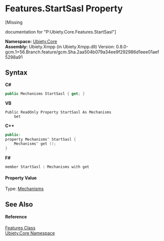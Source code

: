 # Features.StartSasl Property 
 

\[Missing <summary> documentation for "P:Ubiety.Core.Features.StartSasl"\]

**Namespace:**&nbsp;<a href="aced5668-5a9c-1ea2-e16e-3faf214f48b3">Ubiety.Core</a><br />**Assembly:**&nbsp;Ubiety.Xmpp (in Ubiety.Xmpp.dll) Version: 0.8.0-gcm.1+56.Branch.feature/gcm.Sha.2aa504b079a34ee9f292986d1eee01aef5298a91

## Syntax

**C#**<br />
``` C#
public Mechanisms StartSasl { get; }
```

**VB**<br />
``` VB
Public ReadOnly Property StartSasl As Mechanisms
	Get
```

**C++**<br />
``` C++
public:
property Mechanisms^ StartSasl {
	Mechanisms^ get ();
}
```

**F#**<br />
``` F#
member StartSasl : Mechanisms with get

```


#### Property Value
Type: <a href="08706880-a516-52e5-1fa9-b35a4e7a0d1d">Mechanisms</a>

## See Also


#### Reference
<a href="0278e58f-aac4-e39e-718b-60d613eef553">Features Class</a><br /><a href="aced5668-5a9c-1ea2-e16e-3faf214f48b3">Ubiety.Core Namespace</a><br />